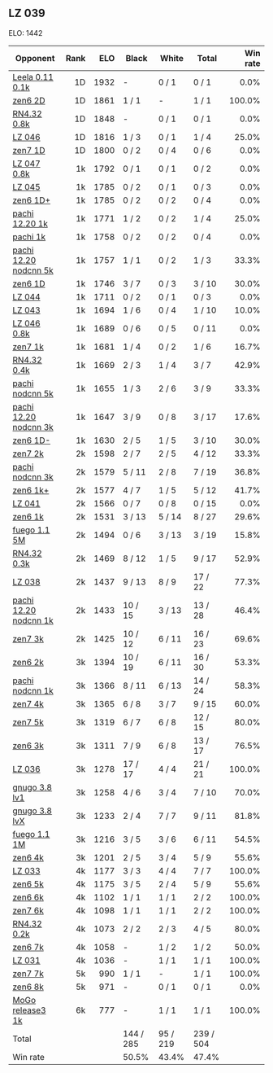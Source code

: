 ## LZ 039 ##

ELO: 1442

Opponent | Rank | ELO | Black | White | Total | Win rate
---------|-----:|----:|-------|-------|-------|-------:
[Leela 0.11 0.1k](Leela%200.11%200.1k.md) | 1D | 1932 | - | 0 / 1 | 0 / 1 | 0.0%
[zen6 2D](zen6%202D.md) | 1D | 1861 | 1 / 1 | - | 1 / 1 | 100.0%
[RN4.32 0.8k](RN4.32%200.8k.md) | 1D | 1848 | - | 0 / 1 | 0 / 1 | 0.0%
[LZ 046](LZ%20046.md) | 1D | 1816 | 1 / 3 | 0 / 1 | 1 / 4 | 25.0%
[zen7 1D](zen7%201D.md) | 1D | 1800 | 0 / 2 | 0 / 4 | 0 / 6 | 0.0%
[LZ 047 0.8k](LZ%20047%200.8k.md) | 1k | 1792 | 0 / 1 | 0 / 1 | 0 / 2 | 0.0%
[LZ 045](LZ%20045.md) | 1k | 1785 | 0 / 2 | 0 / 1 | 0 / 3 | 0.0%
[zen6 1D+](zen6%201D+.md) | 1k | 1785 | 0 / 2 | 0 / 2 | 0 / 4 | 0.0%
[pachi 12.20 1k](pachi%2012.20%201k.md) | 1k | 1771 | 1 / 2 | 0 / 2 | 1 / 4 | 25.0%
[pachi 1k](pachi%201k.md) | 1k | 1758 | 0 / 2 | 0 / 2 | 0 / 4 | 0.0%
[pachi 12.20 nodcnn 5k](pachi%2012.20%20nodcnn%205k.md) | 1k | 1757 | 1 / 1 | 0 / 2 | 1 / 3 | 33.3%
[zen6 1D](zen6%201D.md) | 1k | 1746 | 3 / 7 | 0 / 3 | 3 / 10 | 30.0%
[LZ 044](LZ%20044.md) | 1k | 1711 | 0 / 2 | 0 / 1 | 0 / 3 | 0.0%
[LZ 043](LZ%20043.md) | 1k | 1694 | 1 / 6 | 0 / 4 | 1 / 10 | 10.0%
[LZ 046 0.8k](LZ%20046%200.8k.md) | 1k | 1689 | 0 / 6 | 0 / 5 | 0 / 11 | 0.0%
[zen7 1k](zen7%201k.md) | 1k | 1681 | 1 / 4 | 0 / 2 | 1 / 6 | 16.7%
[RN4.32 0.4k](RN4.32%200.4k.md) | 1k | 1669 | 2 / 3 | 1 / 4 | 3 / 7 | 42.9%
[pachi nodcnn 5k](pachi%20nodcnn%205k.md) | 1k | 1655 | 1 / 3 | 2 / 6 | 3 / 9 | 33.3%
[pachi 12.20 nodcnn 3k](pachi%2012.20%20nodcnn%203k.md) | 1k | 1647 | 3 / 9 | 0 / 8 | 3 / 17 | 17.6%
[zen6 1D-](zen6%201D-.md) | 1k | 1630 | 2 / 5 | 1 / 5 | 3 / 10 | 30.0%
[zen7 2k](zen7%202k.md) | 2k | 1598 | 2 / 7 | 2 / 5 | 4 / 12 | 33.3%
[pachi nodcnn 3k](pachi%20nodcnn%203k.md) | 2k | 1579 | 5 / 11 | 2 / 8 | 7 / 19 | 36.8%
[zen6 1k+](zen6%201k+.md) | 2k | 1577 | 4 / 7 | 1 / 5 | 5 / 12 | 41.7%
[LZ 041](LZ%20041.md) | 2k | 1566 | 0 / 7 | 0 / 8 | 0 / 15 | 0.0%
[zen6 1k](zen6%201k.md) | 2k | 1531 | 3 / 13 | 5 / 14 | 8 / 27 | 29.6%
[fuego 1.1 5M](fuego%201.1%205M.md) | 2k | 1494 | 0 / 6 | 3 / 13 | 3 / 19 | 15.8%
[RN4.32 0.3k](RN4.32%200.3k.md) | 2k | 1469 | 8 / 12 | 1 / 5 | 9 / 17 | 52.9%
[LZ 038](LZ%20038.md) | 2k | 1437 | 9 / 13 | 8 / 9 | 17 / 22 | 77.3%
[pachi 12.20 nodcnn 1k](pachi%2012.20%20nodcnn%201k.md) | 2k | 1433 | 10 / 15 | 3 / 13 | 13 / 28 | 46.4%
[zen7 3k](zen7%203k.md) | 2k | 1425 | 10 / 12 | 6 / 11 | 16 / 23 | 69.6%
[zen6 2k](zen6%202k.md) | 3k | 1394 | 10 / 19 | 6 / 11 | 16 / 30 | 53.3%
[pachi nodcnn 1k](pachi%20nodcnn%201k.md) | 3k | 1366 | 8 / 11 | 6 / 13 | 14 / 24 | 58.3%
[zen7 4k](zen7%204k.md) | 3k | 1365 | 6 / 8 | 3 / 7 | 9 / 15 | 60.0%
[zen7 5k](zen7%205k.md) | 3k | 1319 | 6 / 7 | 6 / 8 | 12 / 15 | 80.0%
[zen6 3k](zen6%203k.md) | 3k | 1311 | 7 / 9 | 6 / 8 | 13 / 17 | 76.5%
[LZ 036](LZ%20036.md) | 3k | 1278 | 17 / 17 | 4 / 4 | 21 / 21 | 100.0%
[gnugo 3.8 lv1](gnugo%203.8%20lv1.md) | 3k | 1258 | 4 / 6 | 3 / 4 | 7 / 10 | 70.0%
[gnugo 3.8 lvX](gnugo%203.8%20lvX.md) | 3k | 1233 | 2 / 4 | 7 / 7 | 9 / 11 | 81.8%
[fuego 1.1 1M](fuego%201.1%201M.md) | 3k | 1216 | 3 / 5 | 3 / 6 | 6 / 11 | 54.5%
[zen6 4k](zen6%204k.md) | 3k | 1201 | 2 / 5 | 3 / 4 | 5 / 9 | 55.6%
[LZ 033](LZ%20033.md) | 4k | 1177 | 3 / 3 | 4 / 4 | 7 / 7 | 100.0%
[zen6 5k](zen6%205k.md) | 4k | 1175 | 3 / 5 | 2 / 4 | 5 / 9 | 55.6%
[zen6 6k](zen6%206k.md) | 4k | 1102 | 1 / 1 | 1 / 1 | 2 / 2 | 100.0%
[zen7 6k](zen7%206k.md) | 4k | 1098 | 1 / 1 | 1 / 1 | 2 / 2 | 100.0%
[RN4.32 0.2k](RN4.32%200.2k.md) | 4k | 1073 | 2 / 2 | 2 / 3 | 4 / 5 | 80.0%
[zen6 7k](zen6%207k.md) | 4k | 1058 | - | 1 / 2 | 1 / 2 | 50.0%
[LZ 031](LZ%20031.md) | 4k | 1036 | - | 1 / 1 | 1 / 1 | 100.0%
[zen7 7k](zen7%207k.md) | 5k | 990 | 1 / 1 | - | 1 / 1 | 100.0%
[zen6 8k](zen6%208k.md) | 5k | 971 | - | 0 / 1 | 0 / 1 | 0.0%
[MoGo release3 1k](MoGo%20release3%201k.md) | 6k | 777 | - | 1 / 1 | 1 / 1 | 100.0%
Total | | | 144 / 285 | 95 / 219 | 239 / 504 | 
Win rate| | | 50.5% | 43.4% | 47.4% | 
